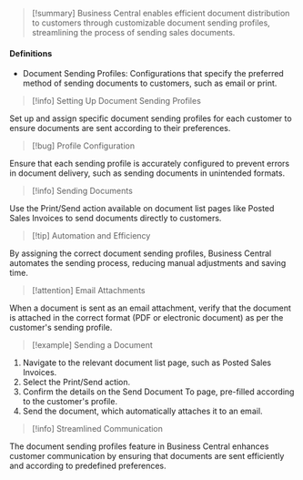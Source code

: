 >[!summary]
>Business Central enables efficient document distribution to customers through customizable document sending profiles, streamlining the process of sending sales documents.

#### Definitions
- Document Sending Profiles: Configurations that specify the preferred method of sending documents to customers, such as email or print.

>[!info] Setting Up Document Sending Profiles

Set up and assign specific document sending profiles for each customer to ensure documents are sent according to their preferences.

>[!bug] Profile Configuration

Ensure that each sending profile is accurately configured to prevent errors in document delivery, such as sending documents in unintended formats.

>[!info] Sending Documents

Use the Print/Send action available on document list pages like Posted Sales Invoices to send documents directly to customers.

>[!tip] Automation and Efficiency

By assigning the correct document sending profiles, Business Central automates the sending process, reducing manual adjustments and saving time.

>[!attention] Email Attachments

When a document is sent as an email attachment, verify that the document is attached in the correct format (PDF or electronic document) as per the customer's sending profile.

>[!example] Sending a Document

1. Navigate to the relevant document list page, such as Posted Sales Invoices.
2. Select the Print/Send action.
3. Confirm the details on the Send Document To page, pre-filled according to the customer's profile.
4. Send the document, which automatically attaches it to an email.

>[!info] Streamlined Communication

The document sending profiles feature in Business Central enhances customer communication by ensuring that documents are sent efficiently and according to predefined preferences.